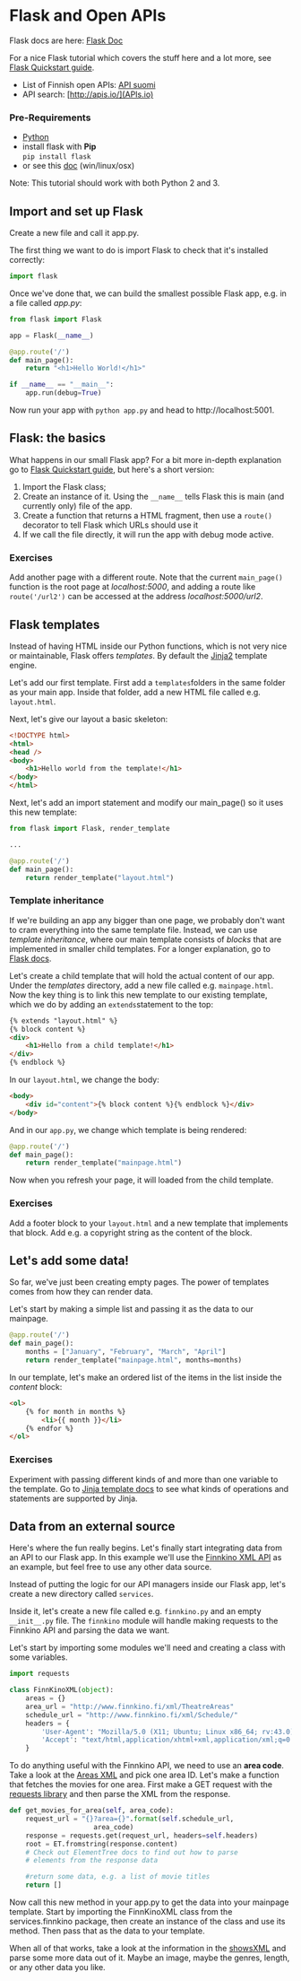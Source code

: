 # Flask and Open APIs

Flask docs are here: [Flask Doc](http://flask.pocoo.org/)

For a nice Flask tutorial which covers the stuff here and a lot more, see [Flask Quickstart guide](http://flask.pocoo.org/docs/0.10/quickstart/#quickstart).

* List of Finnish open APIs:
[API suomi](http://apisuomi.fi/rajapinnat-kompaktisti/)
* API search: [http://apis.io/](APIs.io)

### Pre-Requirements
* [Python](https://github.com/HkiPythonWorkshops/Workshops)
* install flask with **Pip**  
```pip install flask```
* or see this [doc](http://webprojects.eecs.qmul.ac.uk/fa303/pgs/install.html) (win/linux/osx)

Note: This tutorial should work with both Python 2 and 3.

## Import and set up Flask

Create a new file and call it app.py.

The first thing we want to do is import Flask to check that it's installed correctly:
```python
import flask
```

Once we've done that, we can build the smallest possible Flask app, e.g. in a file called _app.py_:

```python
from flask import Flask

app = Flask(__name__)

@app.route('/')
def main_page():
    return "<h1>Hello World!</h1>"

if __name__ == "__main__":
    app.run(debug=True)
```

Now run your app with ``python app.py`` and head to http://localhost:5001.

## Flask: the basics

What happens in our small Flask app? For a bit more in-depth explanation go to [Flask Quickstart guide](http://flask.pocoo.org/docs/0.10/quickstart/#quickstart), but here's a short version:

1. Import the Flask class;
2. Create an instance of it. Using the ``__name__`` tells Flask this is main (and currently only) file of the app.
3. Create a function that returns a HTML fragment, then use a ``route()`` decorator to tell Flask which URLs should use it
4. If we call the file directly, it will run the app with debug mode active.

### Exercises

Add another page with a different route. Note that the current ``main_page()`` function is the root page at *localhost:5000*, and adding a route like ``route('/url2')`` can be accessed at the address *localhost:5000/url2*.

## Flask templates

Instead of having HTML inside our Python functions, which is not very nice or maintainable, Flask offers *templates*. By default the [Jinja2](http://jinja.pocoo.org/) template engine.

Let's add our first template. First add a ``templates``folders in the same folder as your main app. Inside that folder, add a new HTML file called e.g. ``layout.html``.

Next, let's give our layout a basic skeleton:

```html
<!DOCTYPE html>
<html>
<head />
<body>
	<h1>Hello world from the template!</h1>
</body>
</html>
```

Next, let's add an import statement and modify our main_page() so it uses this new template:

```python
from flask import Flask, render_template

...

@app.route('/')
def main_page():
    return render_template("layout.html")
```

### Template inheritance

If we're building an app any bigger than one page, we probably don't want to cram everything into the same template file. Instead, we can use *template inheritance*, where our main template consists of *blocks* that are implemented in smaller child templates. For a longer explanation, go to [Flask docs](http://flask.pocoo.org/docs/0.10/patterns/templateinheritance/).

Let's create a child template that will hold the actual content of our app. Under the *templates* directory, add a new file called e.g. ``mainpage.html``. Now the key thing is to link this new template to our existing template, which we do by adding an ``extends``statement to the top:

```html
{% extends "layout.html" %}
{% block content %}
<div>
	<h1>Hello from a child template!</h1>
</div>
{% endblock %}
```

In our ``layout.html``, we change the body:

```html
<body>
	<div id="content">{% block content %}{% endblock %}</div>
</body>
```

And in our ``app.py``, we change which template is being rendered:

```python
@app.route('/')
def main_page():
    return render_template("mainpage.html")
```
Now when you refresh your page, it will loaded from the child template.

### Exercises

Add a footer block to your ``layout.html`` and a new template that implements that block. Add e.g. a copyright string as the content of the block.

## Let's add some data!

So far, we've just been creating empty pages. The power of templates comes from how they can render data.

Let's start by making a simple list and passing it as the data to our mainpage.

```python
@app.route('/')
def main_page():
    months = ["January", "February", "March", "April"]
    return render_template("mainpage.html", months=months)
```

In our template, let's make an ordered list of the items in the list inside the *content* block:

```html
<ol>
	{% for month in months %}
		<li>{{ month }}</li>
	{% endfor %}
</ol>
```

### Exercises

Experiment with passing different kinds of and more than one variable to the template. Go to  [Jinja template docs](http://jinja.pocoo.org/docs/dev/templates/) to see what kinds of operations and statements are supported by Jinja.

## Data from an external source

Here's where the fun really begins. Let's finally start integrating data from an API to our Flask app. In this example we'll use the [Finnkino XML API](http://www.finnkino.fi/XML) as an example, but feel free to use any other data source.

Instead of putting the logic for our API managers inside our Flask app, let's create a new directory called ``services``.

Inside it, let's create a new file called e.g. ``finnkino.py`` and an empty ``__init__.py`` file. The `finnkino` module will handle making requests to the Finnkino API and parsing the data we want.

Let's start by importing some modules we'll need and creating a class with some variables.

```python
import requests

class FinnKinoXML(object):
    areas = {}
    area_url = "http://www.finnkino.fi/xml/TheatreAreas"
    schedule_url = "http://www.finnkino.fi/xml/Schedule/"
    headers = {
        'User-Agent': "Mozilla/5.0 (X11; Ubuntu; Linux x86_64; rv:43.0) Gecko/20100101 Firefox/43.0",
        'Accept': "text/html,application/xhtml+xml,application/xml;q=0.9,*/*;q=0.8"
    }
```
To do anything useful with the Finnkino API, we need to use an **area code**. Take a look at the [Areas XML](http://www.finnkino.fi/xml/TheatreAreas) and pick one area ID. Let's make a function that fetches the movies for one area. First make a GET request with the [requests library](http://docs.python-requests.org/en/latest/user/quickstart/) and then parse the XML from the response.

```python
def get_movies_for_area(self, area_code):
    request_url = "{}?area={}".format(self.schedule_url,
    			     area_code)
    response = requests.get(request_url, headers=self.headers)
    root = ET.fromstring(response.content)
    # Check out ElementTree docs to find out how to parse
    # elements from the response data

    #return some data, e.g. a list of movie titles
    return []
```

Now call this new method in your app.py to get the data into your mainpage template. Start by importing the FinnKinoXML class from the services.finnkino package, then create an instance of the class and use its method. Then pass that as the data to your template.


When all of that works, take a look at the information in the [showsXML](http://www.finnkino.fi/xml/Schedule/?area=1038) and parse some more data out of it. Maybe an image, maybe the genres,  length, or any other data you like.
